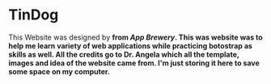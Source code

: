 <h1> TinDog </h1>

<p>
  This Website was designed by <strong><Dr. Angela</strong> from <i>App Brewery</i>. This was website was to help me learn variety of web applications while practicing botostrap as skills as well. All the credits go to Dr. Angela which all the template, images and idea of the website came from. I'm just storing it here to save some space on my computer.
</p>
